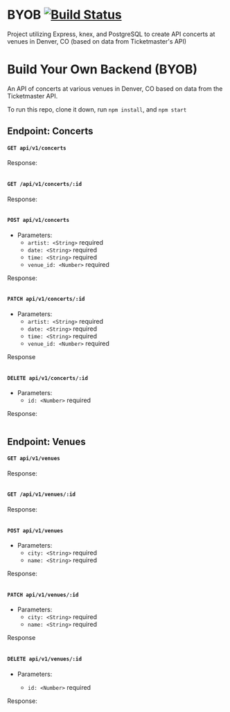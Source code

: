 # BYOB [![Build Status](https://travis-ci.org/OphDub/BYOB.svg?branch=master)](https://travis-ci.org/OphDub/BYOB)
Project utilizing Express, knex, and PostgreSQL to create API concerts at venues in Denver, CO (based on data from Ticketmaster's API)

# Build Your Own Backend (BYOB)

An API of concerts at various venues in Denver, CO based on data from the Ticketmaster API.

To run this repo, clone it down, run ```npm install```, and ```npm start```

## Endpoint: Concerts
#### ```GET api/v1/concerts```

Response:
```
```

#### ```GET /api/v1/concerts/:id```

Response: 
```
```

#### ```POST api/v1/concerts```

- Parameters:
  - ```artist: <String>``` required
  - ```date: <String>``` required
  - ```time: <String>``` required
  - ```venue_id: <Number>``` required

Response: 
```
```

#### ```PATCH api/v1/concerts/:id```

- Parameters:
  - ```artist: <String>``` required
  - ```date: <String>``` required
  - ```time: <String>``` required
  - ```venue_id: <Number>``` required

Response
```
```

#### ```DELETE api/v1/concerts/:id```

- Parameters:
  - ```id: <Number>``` required

Response:
```
```

## Endpoint: Venues
#### ```GET api/v1/venues```

Response:
```

```

#### ```GET /api/v1/venues/:id```

Response:
```

```

#### ```POST api/v1/venues```

- Parameters:
  - ```city: <String>``` required
  - ```name: <String>``` required

Response: 
```

```

#### ```PATCH api/v1/venues/:id```

- Parameters:
  - ```city: <String>``` required
  - ```name: <String>``` required

Response
```

```


#### ```DELETE api/v1/venues/:id```

- Parameters:

  - ```id: <Number>``` required

Response: 
```

```
